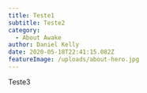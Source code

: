 ```yaml
---
title: Teste1
subtitle: Teste2
category:
  - About Awake
author: Daniel Kelly
date: 2020-05-18T22:41:15.082Z
featureImage: /uploads/about-hero.jpg
---
```

Teste3